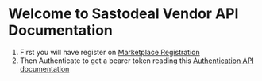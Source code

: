 # Welcome to Sastodeal Vendor API Documentation

1. First you will have register on [Marketplace Registration](https://www.sastodeal.com/customer/account/create/v/1/)
2. Then Authenticate to get a bearer token reading this [Authentication API documentation](/api/authentication/)